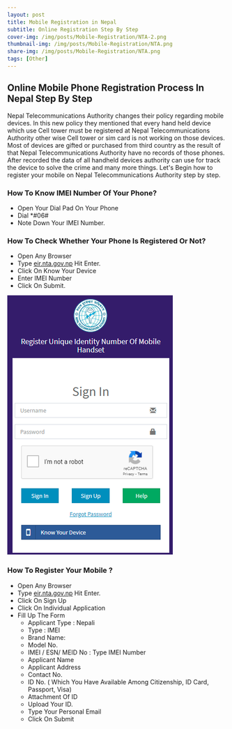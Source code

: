 ```yaml
---
layout: post
title: Mobile Registration in Nepal
subtitle: Online Registration Step By Step
cover-img: /img/posts/Mobile-Registration/NTA-2.png
thumbnail-img: /img/posts/Mobile-Registration/NTA.png
share-img: /img/posts/Mobile-Registration/NTA.png
tags: [Other]
---
```

## Online Mobile Phone Registration Process In Nepal Step By Step
Nepal Telecommunications Authority changes their policy regarding mobile devices. In this new policy they mentioned that every hand held device which use Cell tower must be registered at Nepal Telecommunications Authority other wise Cell tower or sim card is not working on those devices. Most of devices are gifted or purchased from third country as the result of that Nepal Telecommunications Authority have no records of those phones. After recorded the data of all handheld devices authority can use for track the device to solve the crime and many more things. Let's Begin how to register your mobile on Nepal Telecommunications Authority step by step.

### How To Know IMEI Number Of Your Phone?
- Open Your Dial Pad On Your Phone
- Dial *#06#
- Note Down Your IMEI Number.

### How To Check Whether Your Phone Is Registered Or Not?
- Open Any Browser
- Type [eir.nta.gov.np](https://eir.nta.gov.np/) Hit Enter.
- Click On Know Your Device
- Enter IMEI Number
- Click On Submit.

![NTA](/img/posts/Mobile-Registration/NTA.png)

### How To Register Your Mobile ?
- Open Any Browser
- Type [eir.nta.gov.np](https://eir.nta.gov.np/) Hit Enter.
- Click On Sign Up
- Click On Individual Application
- Fill Up The Form
    - Applicant Type : Nepali
    - Type : IMEI
    - Brand Name: 
    - Model No.
    - IMEI / ESN/ MEID No : Type IMEI Number
    - Applicant Name
    - Applicant Address
    - Contact No.
    - ID No. ( Which You Have Available Among Citizenship, ID Card, Passport, Visa)
    - Attachment Of ID
    - Upload Your ID.
    - Type Your Personal Email
    - Click On Submit